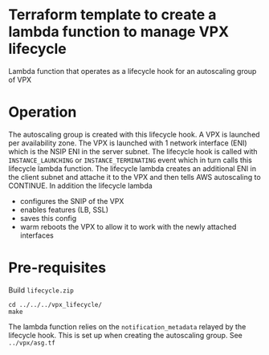 # Terraform template to create a lambda function to manage VPX lifecycle
Lambda function that operates as a lifecycle hook for an autoscaling group of VPX

# Operation
The autoscaling group is created with this lifecycle hook. A VPX is launched per availability zone. The VPX is launched with 1 network interface (ENI) which is the NSIP ENI in the server subnet.
The lifecycle hook is called with `INSTANCE_LAUNCHING` or `INSTANCE_TERMINATING` event which in turn calls this lifecycle lambda function. The lifecycle lambda creates an additional ENI in the client subnet and attache it to the VPX and then tells AWS autoscaling  to CONTINUE. In addition the lifecycle lambda

* configures the SNIP of the VPX
* enables features (LB, SSL)
* saves this config
* warm reboots the VPX to allow it to work with the newly attached interfaces


# Pre-requisites
Build `lifecycle.zip`

```
cd ../../../vpx_lifecycle/
make 
```

The lambda function relies on the `notification_metadata` relayed by the lifecycle hook. This is set up when creating the autoscaling group. See `../vpx/asg.tf`

